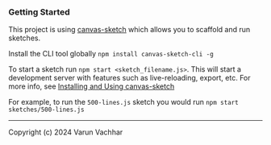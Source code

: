 ### Getting Started

This project is using [canvas-sketch](https://github.com/mattdesl/canvas-sketch) which allows you to scaffold and run sketches.

Install the CLI tool globally `npm install canvas-sketch-cli -g`

To start a sketch run `npm start <sketch_filename.js>`. This will start a development server with features such as live-reloading, export, etc. For more info, see [Installing and Using canvas-sketch](https://github.com/mattdesl/canvas-sketch/blob/master/docs/installation.md)

For example, to run the `500-lines.js` sketch you would run `npm start sketches/500-lines.js`

---

Copyright (c) 2024 Varun Vachhar
